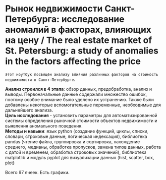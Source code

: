 # Рынок недвижимости Санкт-Петербурга: исследование аномалий в факторах, влияющих на цену / The real estate market of St. Petersburg: a study of anomalies in the factors affecting the price

`Этот ноутбук посвящён анализу влияния различных факторов на стоимость недвижимости в Санкт-Петербурге`.   

**Анализ строился в 4 этапа**: обзор данных, предобработка, анализ и выводы. Первоначальные данные содержали множество ошибок, поэтому особое внимание было уделено их устранению. Также были добавлены некоторые вспомогательные переменные, необходимые для дальнейшего анализа.   
**Цель исследования** - установить параметры для автоматизированной системы определения рыночной стоимости объектов недвижимости и выявления аномального поведения.    
**Методы и навыки**: язык python (создание функций, циклы, списки, словари, строковые данные, логическая индексация), библиотека pandas (чтение файла, группировка и сортировка, нахождение среднего, медианы, обработка пропусков, замена типов данных, работа с датой и временем, обработка строковых значений), библиотека matplotlib и модуль pyplot для визуализации данных (hist, scatter, box, plot)   
  
Всего 67 ячеек. Есть графики.